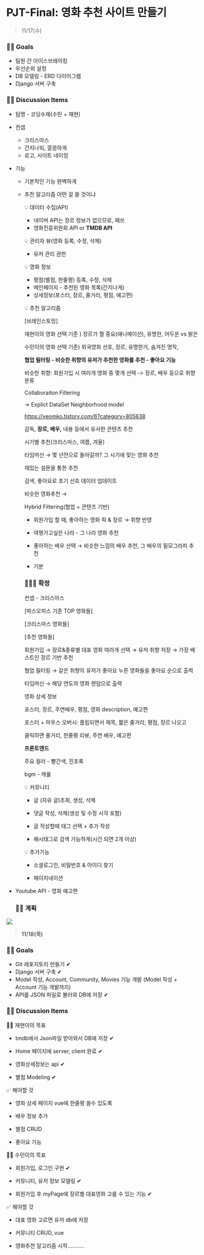 # PJT-Final: 영화 추천 사이트 만들기

>  11/17(수)

### ☝🏻 Goals

- 팀원 간 아이스브레이킹
- 우선순위 설정
- DB 모델링 - ERD 다이어그램
- Django 서버 구축

### ✌🏻 Discussion Items

- 팀명 - 코딩수재(수민 + 재현)

- 컨셉

  - 크리스마스
  - 간지나되, 깔끔하게
  - 로고, 사이트 네이밍

- 기능

  - 기본적인 기능 완벽하게

  - 추천 알고리즘 어떤 걸 쓸 것이냐

    💡 데이터 수집(API)

    - 네이버 API는 장르 정보가 없으므로, 패쓰
    - 영화진흥위원회 API or **TMDB API**

    💡 관리자 뷰(영화 등록, 수정, 삭제)

    - 유저 관리 권한

    💡 영화 정보

    - 평점(별점, 한줄평) 등록, 수정, 삭제
    - 메인페이지 - 추천된 영화 목록(간지나게)
    - 상세정보(포스터, 장르, 줄거리, 평점, 예고편)

    💡 추천 알고리즘 

    [브레인스토밍]

    재현이의 영화 선택 기준 ) 장르가 젤 중요(애니메이션), 유명한, 어두운 vs 밝은

    수민이의 영화 선택 기준) 외국영화 선호, 장르, 유명한거, 숨겨진 명작,

    **협업 필터링 - 비슷한 취향의 유저가 추천한 영화를 추천 - 좋아요 기능**

    비슷한 취향: 회원가입 시 여러개 영화 중 몇개 선택 -> 장르, 배우 등으로 취향 분류

    Collaboraiton Filtering

    → Explict DataSet Neighborhood model

    https://yeomko.tistory.com/6?category=805638

    감독, **장르, 배우,** 내용 등에서 유사한 콘텐츠 추천

    시기별 추천(크리스마스, 여름, 겨울)

    타임머신 → 몇 년전으로 돌아갈까? 그 시기에 맞는 영화 추천

    재밌는 설문을 통한 추천

    검색, 좋아요로 초기 선호 데이터 업데이트

    비슷한 영화추천 →

    Hybrid Filtering(협업 + 콘텐츠 기반)

    - 회원가입 할 때, 좋아하는 영화 픽 & 장르 → 취향 반영

    - 여행가고싶은 나라 - 그 나라 영화 추천

    - 좋아하는 배우 선택 → 비슷한 느낌의 배우 추천, 그 배우의 필모그라피 추천

    - 기분

      

    ### 🧑🏻‍🎄 확정

    컨셉 - 크리스마스

    [박스오피스 기준 TOP 영화들]

    [크리스마스 영화들]

    [추천 영화들]

    회원가입 → 장르&종류별 대표 영화 여러개 선택 → 유저 취향 저장 → 가장 베스트인 장르 기반 추천

    협업 필터링 → 같은 취향의 유저가 좋아요 누른 영화들을 좋아요 순으로 출력

    타임머신 → 해당 연도의 영화 랜덤으로 출력

    영화 상세 정보

    포스터, 장르, 주연배우, 평점, 영화 description, 예고편

    포스터 + 마우스 오버시: 플립되면서 제목, 짧은 줄거리, 평점, 장르 나오고

    클릭하면 줄거리, 한줄평 리뷰, 주연 배우, 예고편

    **프론트엔드**

    주요 컬러 - 빨간색, 진초록

    bgm - 캐롤

    💡 커뮤니티

    - 글 (자유 글)조회, 생성, 삭제

    - 댓글 작성, 삭제(생성 및 수정 시각 포함)

    - 글 작성할때 태그 선택 + 추가 작성

    - 해시태그로 검색 가능하게(시간 되면 2개 이상)

      

    💡 추가기능

    - 소셜로그인, 비밀번호 & 아이디 찾기

    - 페이지네이션

- Youtube API -  영화 예고편

  ### 🤟🏻 계획

![](https://i.ibb.co/n3TVG8q/plan.png)





> **11/18(목)**

### ☝🏻 Goals

- Git 레포지토리 만들기 ✔︎
- Django 서버 구축 ✔︎
- Model 작성, Account, Community, Movies 기능 개발 (Model 작성 + Account 기능 개발까지)
- API를 JSON 파일로 불러와 DB에 저장 ✔︎

### ✌🏻 Discussion Items

💪🏻 재현이의 목표

- tmdb에서 Json파일 받아와서 DB에 저장 ✔︎

- Home 페이지에 server, client 완료 ✔︎

- 영화상세정보는 api ✔︎

- 별점 Modeling ✔︎

✅ 해야할 것

- 영화 상세 페이지 vue에 한줄평 쓸수 있도록

- 배우 정보 추가

- 별점 CRUD

- 좋아요 기능

💪🏻 수민이의 목표

- 회원가입, 로그인 구현 ✔︎

- 커뮤니티, 유저 정보 모델링 ✔︎

- 회원가입 후 myPage에 장르별 대표영화 고를 수 있는 기능 ✔︎

✅ 해야할 것

- 대표 영화 고르면 유저 db에 저장

- 커뮤니티 CRUD, vue

- 영화추천 알고리즘 시작...........





